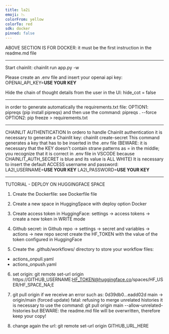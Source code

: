 ```yaml
---
title: la2i
emoji: 📉
colorFrom: yellow
colorTo: red
sdk: docker
pinned: false
---
```


ABOVE SECTION IS FOR DOCKER: it must be the first instruction in the readme.md file

---

Start chainlit: chainlit run app.py -w

Please create an .env file and insert your openai api key:
OPENAI_API_KEY=**USE YOUR KEY**

Hide the chain of thought details from the user in the UI:
hide_cot = false

---

in order to generate automatically the requirements.txt file:
OPTION1: pipreqs (pip install pipreqs) and then use the command: pipreqs . --force
OPTION2: pip freeze > requirements.txt

---

CHAINLIT AUTHENTICATION
In ordero to handle Chainlit authentication it is necessary to generate a Chainlit key:
chainlit create-secret
This command generates a key that has to be inserted in the .env file
(BEWARE: it is necessary that the KEY doesn't contain strane patterns as = in the middle; you recognize that it is correct in .env file in VSCODE because CHAINLIT_AUTH_SECRET is blue and its value is ALL WHITE)
It is necessary to insert the default ACCESS username and password:
LA2I_USERNAME=**USE YOUR KEY**
LA2I_PASSWORD=**USE YOUR KEY**

---

TUTORIAL - DEPLOY ON HUGGINGFACE SPACE

1. Create the Dockerfile: see Dockerfile file

2. Create a new space in HuggingSpace with deploy option Docker

3. Create access token in HuggingFace: settings -> access tokens -> create a new token in WRITE mode

4. Github secret: in Github repo -> settings -> secret and variables -> actions -> new repo secret
   create the HF_TOKEN with the value of the token configured in HuggingFace

5. Create the .github/workflows/ directory to store your workflow files:

- actions_onpull.yaml
- actions_onpush.yaml

6. set origin: git remote set-url origin https://GITHUB_USERNAME:HF_TOKEN@huggingface.co/spaces/HF_USER/HF_SPACE_NA;E

7. git pull origin
if we receive an error such as:
0d39db0...eadd02d main -> origin/main (forced update)
fatal: refusing to merge unrelated histories
it is necessary to use the command:
git pull origin main --allow-unrelated-histories
but BEWARE: the readme.md file will be overwritten, therefore keep your copy!

8. change again the url:
git remote set-url origin GITHUB_URL_HERE

